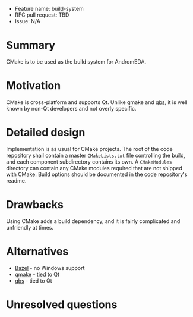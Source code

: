 - Feature name: build-system
- RFC pull request: TBD
- Issue: N/A

# Summary
[summary]: #summary

CMake is to be used as the build system for AndromEDA.

# Motivation
[motivation]: #motivation

CMake is cross-platform and supports Qt. Unlike qmake and
[qbs](http://blog.qt.io/blog/2012/02/15/introducing-qbs/), it is well known by
non-Qt developers and not overly specific.

# Detailed design
[design]: #detailed-design

Implementation is as usual for CMake projects. The root of the code repository
shall contain a master `CMakeLists.txt` file controlling the build, and each
component subdirectory contains its own. A `CMakeModules` directory can contain
any CMake modules required that are not shipped with CMake. Build options should
be documented in the code repository's readme.

# Drawbacks
[drawbacks]: #drawbacks

Using CMake adds a build dependency, and it is fairly complicated and unfriendly
at times.

# Alternatives
[alternatives]: #alternatives

- [Bazel](https://bazel.io/) - no Windows support
- [qmake](http://doc.qt.io/qt-5/qmake-manual.html) - tied to Qt
- [qbs](http://blog.qt.io/blog/2012/02/15/introducing-qbs/) - tied to Qt

# Unresolved questions
[unresolved]: #unresolved-questions
